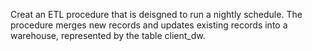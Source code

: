 Creat an ETL procedure that is deisgned to run a nightly schedule. The procedure merges new records and updates existing records into a warehouse, represented by the table client_dw.

